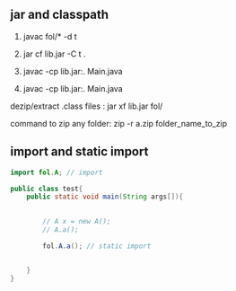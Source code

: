 ## jar and classpath
<!-- By default java looks for .class files in '.' folder (current folder) -->
<!-- -cp (classpath) is used to tell java that where to look for .class files -->

1. javac fol/* -d t

2. jar cf lib.jar -C t .

3. javac -cp lib.jar:. Main.java 
4. javac -cp lib.jar:. Main.java

dezip/extract .class files : jar xf lib.jar fol/

command to zip any folder: zip -r a.zip folder_name_to_zip


## import and static import

```java
import fol.A; // import

public class test{
    public static void main(String args[]){
        

        // A x = new A();
        // A.a();

        fol.A.a(); // static import


    }
}

```